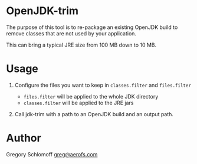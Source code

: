OpenJDK-trim
============

The purpose of this tool is to re-package an existing OpenJDK build to remove
classes that are not used by your application.

This can bring a typical JRE size from 100 MB down to 10 MB.

Usage
=====

1. Configure the files you want to keep in `classes.filter` and `files.filter`
   - `files.filter` will be applied to the whole JDK directory
   - `classes.filter` will be applied to the JRE jars

2. Call jdk-trim with a path to an OpenJDK build and an output path.

Author
======

Gregory Schlomoff <greg@aerofs.com>
